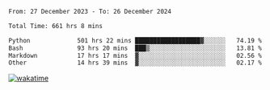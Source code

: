 <!--START_SECTION:waka-->

```txt
From: 27 December 2023 - To: 26 December 2024

Total Time: 661 hrs 8 mins

Python             501 hrs 22 mins ██████████████████▓░░░░░░   74.19 %
Bash               93 hrs 20 mins  ███▒░░░░░░░░░░░░░░░░░░░░░   13.81 %
Markdown           17 hrs 17 mins  ▓░░░░░░░░░░░░░░░░░░░░░░░░   02.56 %
Other              14 hrs 39 mins  ▓░░░░░░░░░░░░░░░░░░░░░░░░   02.17 %
```

<!--END_SECTION:waka-->
[![wakatime](https://wakatime.com/badge/user/5f89a63a-5294-4958-ad30-2b3455e63f2a.svg)](https://wakatime.com/@5f89a63a-5294-4958-ad30-2b3455e63f2a)

